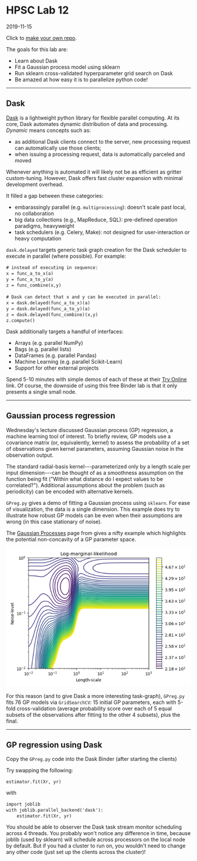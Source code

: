 # HPSC Lab 12
2019-11-15

Click to [make your own repo](https://classroom.github.com/a/wbNxcTOJ).

The goals for this lab are:
* Learn about Dask
* Fit a Gaussian process model using sklearn
* Run sklearn cross-validated hyperparameter grid search on Dask
* Be amazed at how easy it is to parallelize python code!

-----

## Dask

[Dask](https://docs.dask.org/en/latest/) is a lightweight python library for flexible parallel computing.  At its core, Dask automates dynamic distribution of data and processing.  *Dynamic* means concepts such as:
* as additional Dask clients connect to the server, new processing request can automatically use those clients;
* when issuing a processing request, data is automatically parceled and moved

Whenever anything is automated it will likely not be as efficient as gritter custom-tuning.  However, Dask offers fast cluster expansion with minimal development overhead.

It filled a gap between these categories:
* embarassingly parallel (e.g. `multiprocessing`): doesn't scale past local, no collaboration
* big data collections (e.g., MapReduce, SQL): pre-defined operation paradigms, heavyweight
* task schedulers (e.g. Celery, Make): not designed for user-interaction or heavy computation

`dask.delayed` targets generic task graph creation for the Dask scheduler to execute in parallel (where possible).  For example:
```
# instead of executing in sequence:
x = func_a_to_x(a)
y = func_a_to_y(a)
z = func_combine(x,y)

# Dask can detect that x and y can be executed in parallel:
x = dask.delayed(func_a_to_x)(a)
y = dask.delayed(func_a_to_y)(a)
z = dask.delayed(func_combine)(x,y)
z.compute()
```

Dask additionally targets a handful of interfaces:
* Arrays (e.g. parallel NumPy)
* Bags (e.g. parallel lists)
* DataFrames (e.g. parallel Pandas)
* Machine Learning (e.g. parallel Scikit-Learn)
* Support for other external projects

Spend 5-10 minutes with simple demos of each of these at their [Try Online](https://mybinder.org/v2/gh/dask/dask-examples/master?urlpath=lab) link.  Of course, the downside of using this free Binder lab is that it only presents a single small node.

-----

## Gaussian process regression

Wednesday's lecture discussed Gaussian process (GP) regression, a machine learning tool of interest.  To briefly review, GP models use a covariance matrix (or, equivalently, kernel) to assess the probability of a set of observations given kernel parameters, assuming Gaussian noise in the observation output.

The standard radial-basis kernel---parameterized only by a length scale per input dimension---can be thought of as a smoothness assumption on the function being fit ("Within what distance do I expect values to be correlated?").  Additional assumptions about the problem (such as periodicity) can be encoded with alternative kernels.

`GPreg.py` gives a demo of fitting a Gaussian process using `sklearn`.  For ease of visualization, the data is a single dimension.  This example does try to illustrate how robust GP models can be even when their assumptions are wrong (in this case stationary of noise).

The [Gaussian Processes](https://scikit-learn.org/stable/modules/gaussian_process.html) page from gives a nifty example which highlights the potential non-concavity of a GP parameter space.

![](sphx_glr_plot_gpr_noisy_0031.png)

For this reason (and to give Dask a more interesting task-graph), `GPreg.py` fits 76 GP models via `GridSearchCV`: 15 initial GP parameters, each with 5-fold cross-validation (average probability score over each of 5 equal subsets of the observations after fitting to the other 4 subsets), plus the final.

-----

## GP regression using Dask

Copy the `GPreg.py` code into the Dask Binder (after starting the clients)

Try swapping the following:

```
estimator.fit(Xr, yr)
```

with

```
import joblib
with joblib.parallel_backend('dask'):
    estimator.fit(Xr, yr)
```

You should be able to observer the Dask task stream monitor scheduling across 4 threads.  You probably won't notice any difference in time, because joblib (used by sklearn) will schedule across processors on the local node by default.  But if you had a cluster to run on, you wouldn't need to change any other code (just set up the clients across the cluster)!